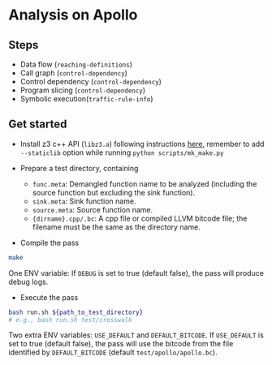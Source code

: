 # Analysis on Apollo

## Steps

* Data flow (`reaching-definitions`)
* Call graph (`control-dependency`)
* Control dependency (`control-dependency`)
* Program slicing (`control-dependency`)
* Symbolic execution(`traffic-rule-info`)

## Get started

* Install z3 c++ API (`libz3.a`) following instructions [here](https://github.com/Z3Prover/z3#building-z3-using-make-and-gccclang), remember to add `--staticlib` option while running `python scripts/mk_make.py`
* Prepare a test directory, containing
    * `func.meta`: Demangled function name to be analyzed (including the source function but excluding the sink function).
    * `sink.meta`: Sink function name.
    * `source.meta`: Source function name.
    * `{dirname}.cpp/.bc`: A cpp file or compiled LLVM bitcode file; the filename must be the same as the directory name.

* Compile the pass

```bash
make
```

One ENV variable: If `DEBUG` is set to true (default false), the pass will produce debug logs.

* Execute the pass

```bash
bash run.sh ${path_to_test_directory}
# e.g., bash run.sh test/crosswalk
```

Two extra ENV variables: `USE_DEFAULT` and `DEFAULT_BITCODE`. If `USE_DEFAULT` is set to true (default false), the pass will use the bitcode from the file identified by `DEFAULT_BITCODE` (default `test/apollo/apollo.bc`).
